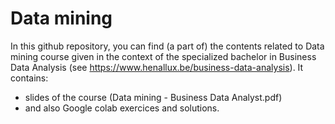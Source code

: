 # Data mining
In this github repository, you can find (a part of) the contents related to Data mining course given in the context of the specialized bachelor in Business Data Analysis (see https://www.henallux.be/business-data-analysis). It contains:
* slides of the course (Data mining - Business Data Analyst.pdf)
* and also Google colab exercices and solutions.
